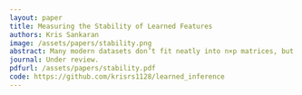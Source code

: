 ```yaml
---
layout: paper
title: Measuring the Stability of Learned Features
authors: Kris Sankaran
image: /assets/papers/stability.png
abstract: Many modern datasets don’t fit neatly into n×p matrices, but most techniques for measuring statistical stability expect rectangular data. We study methods for stability assessment on non-rectangular data, using statistical learning algorithms to extract rectangular latent features. We design controlled simulations to characterize the power and practicality of competing approaches. This motivates new strategies for visualizing feature stability. Our stability curves supplement the direct analysis, providing information about the reliability of inferences based on learned features. Finally, we illustrate our approach using a spatial proteomics dataset, where machine learning tools can augment the scientist’s workflow, but where guarantees of statistical reproducibility are still central. Our raw data, packaged code, and experimental outputs are publicly available.
journal: Under review.
pdfurl: /assets/papers/stability.pdf
code: https://github.com/krisrs1128/learned_inference
---
```

